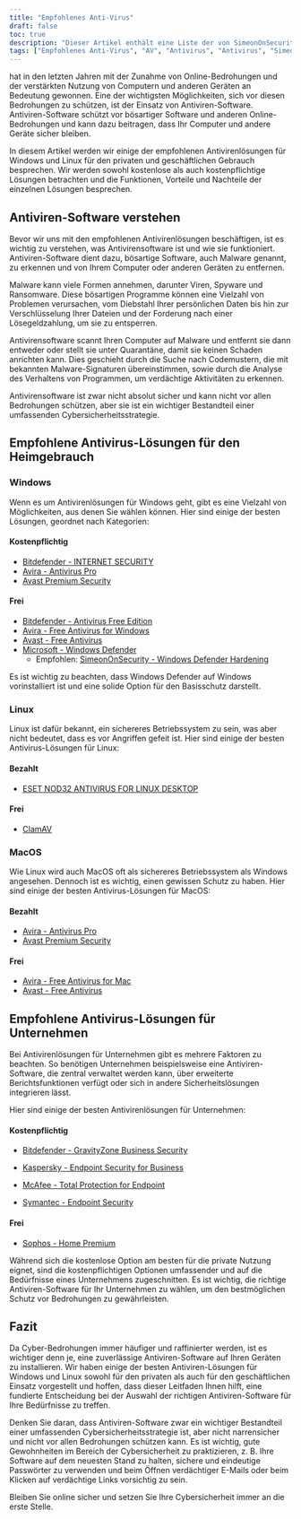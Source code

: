 ```yaml
---
title: "Empfohlenes Anti-Virus"
draft: false
toc: true
description: "Dieser Artikel enthält eine Liste der von SimeonOnSecurity empfohlenen Antiviren-Produkte für den privaten und geschäftlichen Einsatz. Die Rangliste basiert auf professionellen Meinungen und Tests mit bösartigen Mustern und umfasst nur Virenschutzfunktionen, Erkennung, Benutzerfreundlichkeit und Leistung. Windows-Benutzer können sowohl aus kostenpflichtigen als auch aus kostenlosen Optionen wählen, während Linux- und MacOS-Benutzer nur begrenzte Möglichkeiten haben, wobei kostenpflichtige Optionen nur für Linux verfügbar sind. Beachten Sie, dass AV unter Linux oder MacOS nicht erforderlich ist und die Verwendung von VPN oder Passwortmanagern, die mit der AV-Suite geliefert werden, nicht empfohlen wird. Der Artikel enthält auch Empfehlungen für VPN-Anbieter. An Empfehlungen für den geschäftlichen Einsatz wird derzeit gearbeitet."
tags: ["Empfohlenes Anti-Virus", "AV", "Antivirus", "Antivirus", "SimeonOnSecurity's empfohlene Anti-Virus-Produkte", "VirusTotal", "AV-Fähigkeiten", "Erkennung", "Benutzererfahrung", "Leistung", "Linux", "MacOS", "VPN", "Passwort-Manager", "VPNS", "Heimgebrauch", "Windows", "Bezahlt", "Bitdefender - INTERNET SECURITY", "Avira - Antivirus Pro", "Avast Premium Sicherheit", "Kostenlos", "Bitdefender - Antivirus Free Edition", "Avira - Kostenloser Virenschutz für Windows", "Avast - Kostenloses Antivirus", "Microsoft - Windows Defender", "Windows Defender Hardening", "Linux", "ESET NOD32 ANTIVIRUS FÜR LINUX DESKTOP", "ClamAV", "MacOS", "Geschäftliche Nutzung"]
---
```

 hat in den letzten Jahren mit der Zunahme von Online-Bedrohungen und der verstärkten Nutzung von Computern und anderen Geräten an Bedeutung gewonnen. Eine der wichtigsten Möglichkeiten, sich vor diesen Bedrohungen zu schützen, ist der Einsatz von Antiviren-Software. Antiviren-Software schützt vor bösartiger Software und anderen Online-Bedrohungen und kann dazu beitragen, dass Ihr Computer und andere Geräte sicher bleiben.

In diesem Artikel werden wir einige der empfohlenen Antivirenlösungen für Windows und Linux für den privaten und geschäftlichen Gebrauch besprechen. Wir werden sowohl kostenlose als auch kostenpflichtige Lösungen betrachten und die Funktionen, Vorteile und Nachteile der einzelnen Lösungen besprechen.

## Antiviren-Software verstehen

Bevor wir uns mit den empfohlenen Antivirenlösungen beschäftigen, ist es wichtig zu verstehen, was Antivirensoftware ist und wie sie funktioniert. Antiviren-Software dient dazu, bösartige Software, auch Malware genannt, zu erkennen und von Ihrem Computer oder anderen Geräten zu entfernen.

Malware kann viele Formen annehmen, darunter Viren, Spyware und Ransomware. Diese bösartigen Programme können eine Vielzahl von Problemen verursachen, vom Diebstahl Ihrer persönlichen Daten bis hin zur Verschlüsselung Ihrer Dateien und der Forderung nach einer Lösegeldzahlung, um sie zu entsperren.

Antivirensoftware scannt Ihren Computer auf Malware und entfernt sie dann entweder oder stellt sie unter Quarantäne, damit sie keinen Schaden anrichten kann. Dies geschieht durch die Suche nach Codemustern, die mit bekannten Malware-Signaturen übereinstimmen, sowie durch die Analyse des Verhaltens von Programmen, um verdächtige Aktivitäten zu erkennen.

Antivirensoftware ist zwar nicht absolut sicher und kann nicht vor allen Bedrohungen schützen, aber sie ist ein wichtiger Bestandteil einer umfassenden Cybersicherheitsstrategie.

## Empfohlene Antivirus-Lösungen für den Heimgebrauch

### Windows

Wenn es um Antivirenlösungen für Windows geht, gibt es eine Vielzahl von Möglichkeiten, aus denen Sie wählen können. Hier sind einige der besten Lösungen, geordnet nach Kategorien:

#### Kostenpflichtig

- [Bitdefender - INTERNET SECURITY](https://amzn.to/3nfig7d)
- [Avira - Antivirus Pro](https://www.avira.com/en/antivirus-pro)
- [Avast Premium Security](https://amzn.to/2MA7jR2)

#### Frei

- [Bitdefender - Antivirus Free Edition](https://www.bitdefender.com/solutions/free.html)
- [Avira - Free Antivirus for Windows](https://www.avira.com/en/free-antivirus-windows)
- [Avast - Free Antivirus](https://www.avast.com/en-us/index)
- [Microsoft - Windows Defender](https://www.microsoft.com/en-us/windows/comprehensive-security)
  - Empfohlen: [SimeonOnSecurity - Windows Defender Hardening](https://github.com/simeononsecurity/Windows-Defender-Hardening)


Es ist wichtig zu beachten, dass Windows Defender auf Windows vorinstalliert ist und eine solide Option für den Basisschutz darstellt.

### Linux

Linux ist dafür bekannt, ein sichereres Betriebssystem zu sein, was aber nicht bedeutet, dass es vor Angriffen gefeit ist. Hier sind einige der besten Antivirus-Lösungen für Linux:

#### Bezahlt

- [ESET NOD32 ANTIVIRUS FOR LINUX DESKTOP](https://www.eset.com/int/home/antivirus-linux)

#### Frei

- [ClamAV](https://www.clamav.net/)

### MacOS

Wie Linux wird auch MacOS oft als sichereres Betriebssystem als Windows angesehen. Dennoch ist es wichtig, einen gewissen Schutz zu haben. Hier sind einige der besten Antivirus-Lösungen für MacOS:

#### Bezahlt

- [Avira - Antivirus Pro](https://www.avira.com/en/antivirus-pro)
- [Avast Premium Security](https://amzn.to/2MA7jR2)

#### Frei

- [Avira - Free Antivirus for Mac](https://www.avira.com/en/free-antivirus-mac)
- [Avast - Free Antivirus](https://www.avast.com/en-us/index)

## Empfohlene Antivirus-Lösungen für Unternehmen

Bei Antivirenlösungen für Unternehmen gibt es mehrere Faktoren zu beachten. So benötigen Unternehmen beispielsweise eine Antiviren-Software, die zentral verwaltet werden kann, über erweiterte Berichtsfunktionen verfügt oder sich in andere Sicherheitslösungen integrieren lässt.

Hier sind einige der besten Antivirenlösungen für Unternehmen:

#### Kostenpflichtig

- [Bitdefender - GravityZone Business Security](https://www.bitdefender.com/business/)

- [Kaspersky - Endpoint Security for Business](https://www.kaspersky.com/small-to-medium-business-security/endpoint-security)

- [McAfee - Total Protection for Endpoint](https://www.mcafee.com/enterprise/en-us/products/total-protection-for-endpoint.html)

- [Symantec - Endpoint Security](https://www.symantec.com/products/endpoint-security)

#### Frei

- [Sophos - Home Premium](https://home.sophos.com/)

Während sich die kostenlose Option am besten für die private Nutzung eignet, sind die kostenpflichtigen Optionen umfassender und auf die Bedürfnisse eines Unternehmens zugeschnitten. Es ist wichtig, die richtige Antiviren-Software für Ihr Unternehmen zu wählen, um den bestmöglichen Schutz vor Bedrohungen zu gewährleisten.

## Fazit

Da Cyber-Bedrohungen immer häufiger und raffinierter werden, ist es wichtiger denn je, eine zuverlässige Antiviren-Software auf Ihren Geräten zu installieren. Wir haben einige der besten Antiviren-Lösungen für Windows und Linux sowohl für den privaten als auch für den geschäftlichen Einsatz vorgestellt und hoffen, dass dieser Leitfaden Ihnen hilft, eine fundierte Entscheidung bei der Auswahl der richtigen Antiviren-Software für Ihre Bedürfnisse zu treffen.

Denken Sie daran, dass Antiviren-Software zwar ein wichtiger Bestandteil einer umfassenden Cybersicherheitsstrategie ist, aber nicht narrensicher und nicht vor allen Bedrohungen schützen kann. Es ist wichtig, gute Gewohnheiten im Bereich der Cybersicherheit zu praktizieren, z. B. Ihre Software auf dem neuesten Stand zu halten, sichere und eindeutige Passwörter zu verwenden und beim Öffnen verdächtiger E-Mails oder beim Klicken auf verdächtige Links vorsichtig zu sein.

Bleiben Sie online sicher und setzen Sie Ihre Cybersicherheit immer an die erste Stelle.

